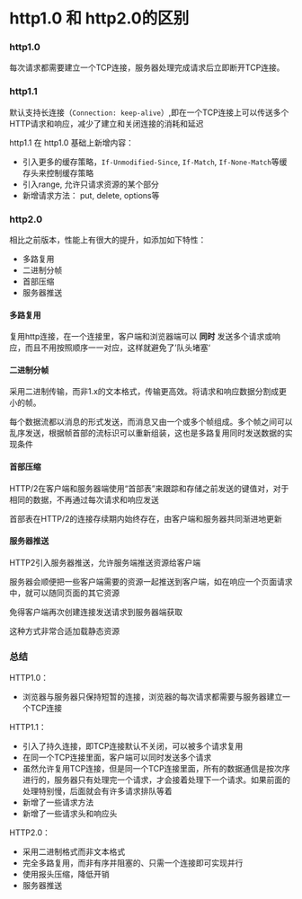 # http1.0 和 http2.0的区别

### http1.0 
每次请求都需要建立一个TCP连接，服务器处理完成请求后立即断开TCP连接。

### http1.1 
默认支持长连接（`Connection: keep-alive`）,即在一个TCP连接上可以传送多个HTTP请求和响应，减少了建立和关闭连接的消耗和延迟

http1.1 在 http1.0 基础上新增内容：
- 引入更多的缓存策略，`If-Unmodified-Since`, `If-Match`, `If-None-Match`等缓存头来控制缓存策略
- 引入range, 允许只请求资源的某个部分
- 新增请求方法： put, delete, options等

### http2.0 
相比之前版本，性能上有很大的提升，如添加如下特性：
- 多路复用
- 二进制分帧
- 首部压缩
- 服务器推送

#### 多路复用
复用http连接，在一个连接里，客户端和浏览器端可以 <strong>同时</strong> 发送多个请求或响应，而且不用按照顺序一一对应，这样就避免了’队头堵塞‘

#### 二进制分帧
采用二进制传输，而非1.x的文本格式，传输更高效。将请求和响应数据分割成更小的帧。

每个数据流都以消息的形式发送，而消息又由一个或多个帧组成。多个帧之间可以乱序发送，根据帧首部的流标识可以重新组装，这也是多路复用同时发送数据的实现条件

#### 首部压缩
HTTP/2在客户端和服务器端使用“首部表”来跟踪和存储之前发送的键值对，对于相同的数据，不再通过每次请求和响应发送

首部表在HTTP/2的连接存续期内始终存在，由客户端和服务器共同渐进地更新

#### 服务器推送
HTTP2引入服务器推送，允许服务端推送资源给客户端

服务器会顺便把一些客户端需要的资源一起推送到客户端，如在响应一个页面请求中，就可以随同页面的其它资源

免得客户端再次创建连接发送请求到服务器端获取

这种方式非常合适加载静态资源

### 总结

HTTP1.0：

- 浏览器与服务器只保持短暂的连接，浏览器的每次请求都需要与服务器建立一个TCP连接

HTTP1.1：

- 引入了持久连接，即TCP连接默认不关闭，可以被多个请求复用
- 在同一个TCP连接里面，客户端可以同时发送多个请求
- 虽然允许复用TCP连接，但是同一个TCP连接里面，所有的数据通信是按次序进行的，服务器只有处理完一个请求，才会接着处理下一个请求。如果前面的处理特别慢，后面就会有许多请求排队等着
- 新增了一些请求方法
- 新增了一些请求头和响应头

HTTP2.0：

- 采用二进制格式而非文本格式
- 完全多路复用，而非有序并阻塞的、只需一个连接即可实现并行
- 使用报头压缩，降低开销
- 服务器推送

